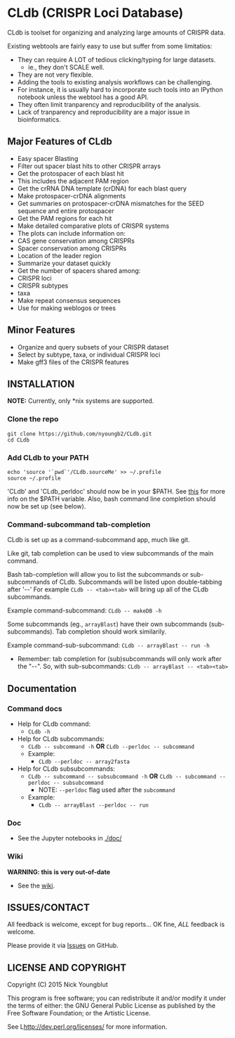 CLdb (CRISPR Loci Database) 
===========================

CLdb is toolset for organizing and analyzing large amounts of CRISPR data.

Existing webtools are fairly easy to use but suffer from some limitatios:

* They can require A LOT of tedious clicking/typing for large datasets.
  * ie., they don't SCALE well.
* They are not very flexible.
 * Adding the tools to existing analysis workflows can be challenging.
 * For instance, it is usually hard to incorporate such tools into an IPython
notebook unless the webtool has a good API.
* They often limit tranparency and reproducibility of the analysis.
 * Lack of tranparency and reproducibility are a major issue in bioinformatics.


## Major Features of CLdb

* Easy spacer Blasting
 * Filter out spacer blast hits to other CRISPR arrays
 * Get the protospacer of each blast hit
  * This includes the adjacent PAM region
 * Get the crRNA DNA template (crDNA) for each blast query
 * Make protospacer-crDNA alignments
 * Get summaries on protospacer-crDNA mismatches for the SEED sequence and entire protospacer
 * Get the PAM regions for each hit
* Make detailed comparative plots of CRISPR systems 
 * The plots can include information on:
  * CAS gene conservation among CRISPRs
  * Spacer conservation among CRISPRs
  * Location of the leader region
* Summarize your dataset quickly
 * Get the number of spacers shared among:
  * CRISPR loci
  * CRISPR subtypes
  * taxa
 * Make repeat consensus sequences
  * Use for making weblogos or trees


## Minor Features

* Organize and query subsets of your CRISPR dataset
 * Select by subtype, taxa, or individual CRISPR loci
* Make gff3 files of the CRISPR features



## INSTALLATION 

__NOTE:__ Currently, only *nix systems are supported.


### Clone the repo

~~~
git clone https://github.com/nyoungb2/CLdb.git
cd CLdb
~~~

### Add CLdb to your PATH 

~~~
echo 'source '`pwd`'/CLdb.sourceMe' >> ~/.profile
source ~/.profile
~~~

'CLdb' and 'CLdb_perldoc' should now be in your $PATH.
See [this](http://kb.iu.edu/data/acar.html) for more info
on the $PATH variable.
Also, bash command line completion should now be set up (see below).

### Command-subcommand tab-completion

CLdb is set up as a command-subcommand app, much like git. 

Like git, tab completion can be used to view subcommands of
the main command.

Bash tab-completion will allow you to list the subcommands
or sub-subcommands of CLdb. Subcommands will be listed
upon double-tabbing after '--' For example `CLdb -- <tab><tab>`
will bring up all of the CLdb subcommands.

Example command-subcommand: `CLdb -- makeDB -h`

Some subcommands (eg., `arrayBlast`) have their own subcommands 
(sub-subcommands). Tab completion should work similarily.

Example command-sub-subcommand: `CLdb -- arrayBlast -- run -h`

* Remember: tab completion for (sub)subcommands will only work after
the "--". So, with sub-subcommands: `CLdb -- arrayBlast -- <tab><tab>`


## Documentation

### Command docs

* Help for CLdb command:
  * `CLdb -h`
* Help for CLdb subcommands:
  * `CLdb -- subcommand -h` **OR** `CLdb --perldoc -- subcommand`
  * Example: 
    * `CLdb --perldoc -- array2fasta`
* Help for CLdb subsubcommands:
  * `CLdb -- subcommand -- subsubcommand -h` **OR** `CLdb -- subcommand --perldoc -- subsubcommand`
    * NOTE: `--perldoc` flag used after the `subcommand`
  * Example: 
    * `CLdb -- arrayBlast --perldoc -- run`

### Doc

* See the Jupyter notebooks in [./doc/](./doc/Setup.ipynb)

### Wiki

**WARNING: this is very out-of-date**

* See the [wiki](https://github.com/nyoungb2/CLdb/wiki).


## ISSUES/CONTACT

All feedback is welcome, except for bug reports... 
OK fine, *ALL* feedback is welcome.

Please provide it via [Issues](https://github.com/nyoungb2/CLdb/issues) on GitHub.

## LICENSE AND COPYRIGHT

Copyright (C) 2015 Nick Youngblut

This program is free software; you can redistribute it and/or modify it
under the terms of either: the GNU General Public License as published
by the Free Software Foundation; or the Artistic License.

See L<http://dev.perl.org/licenses/> for more information.
